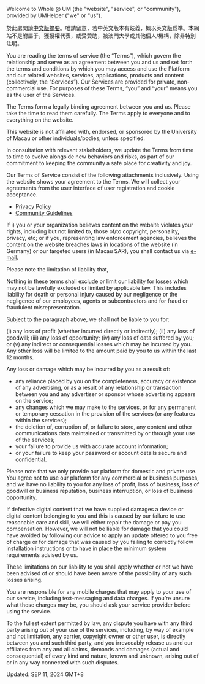 Welcome to Whole @ UM (the "website", "service", or "community"), provided by UMHelper ("we" or "us").

於此處閲讀[中文版摘要](WHOLE-TOS-Chinese.md)。唯請留意，若中英文版本有歧義，概以英文版爲準。本網站不是附屬于，獲授權代表，或受贊助，被澳門大學或其他個人/機構，除非特別注明。

You are reading the terms of service (the “Terms”), which govern the relationship and serve as an agreement between you and us and set forth the terms and conditions by which you may access and use the Platform and our related websites, services, applications, products and content (collectively, the “Services”). Our Services are provided for private, non-commercial use. For purposes of these Terms, “you” and “your” means you as the user of the Services.

The Terms form a legally binding agreement between you and us. Please take the time to read them carefully. The Terms apply to everyone and to everything on the website.

This website is not affiliated with, endorsed, or sponsored by the University of Macau or other individuals/bodies, unless specified.

In consultation with relevant stakeholders, we update the Terms from time to time to evolve alongside new behaviors and risks, as part of our commitment to keeping the community a safe place for creativity and joy.

Our Terms of Service consist of the following attachments inclusively. Using the website shows your agreement to the Terms. We will collect your agreements from the user interface of user registration and cookie acceptance. 

- [Privacy Policy](WHOLE-Privacy-Policy.md)
- [Community Guidelines](WHOLE-Community-Guidelines.md)

If i) you or your organization believes content on the website violates your rights, including but not limited to, those of/to copyright, personality, privacy, etc; or if you, representing law enforcement agencies, believes the content on the website breaches laws in locations of the website (in Germany) or our targeted users (in Macau SAR), you shall contact us via [e-mail](mailto:umacauhelper@gmail.com).

Please note the limitation of liability that,

Nothing in these terms shall exclude or limit our liability for losses which may not be lawfully excluded or limited by applicable law. This includes liability for death or personal injury caused by our negligence or the negligence of our employees, agents or subcontractors and for fraud or fraudulent misrepresentation.

Subject to the paragraph above, we shall not be liable to you for:

(i) any loss of profit (whether incurred directly or indirectly); (ii) any loss of goodwill; (iii) any loss of opportunity; (iv) any loss of data suffered by you; or (v) any indirect or consequential losses which may be incurred by you. Any other loss will be limited to the amount paid by you to us within the last 12 months.

Any loss or damage which may be incurred by you as a result of:

- any reliance placed by you on the completeness, accuracy or existence of any advertising, or as a result of any relationship or transaction between you and any advertiser or sponsor whose advertising appears on the service;
- any changes which we may make to the services, or for any permanent or temporary cessation in the provision of the services (or any features within the services);
- the deletion of, corruption of, or failure to store, any content and other communications data maintained or transmitted by or through your use of the services;
- your failure to provide us with accurate account information;
- or your failure to keep your password or account details secure and confidential.

Please note that we only provide our platform for domestic and private use. You agree not to use our platform for any commercial or business purposes, and we have no liability to you for any loss of profit, loss of business, loss of goodwill or business reputation, business interruption, or loss of business opportunity.

If defective digital content that we have supplied damages a device or digital content belonging to you and this is caused by our failure to use reasonable care and skill, we will either repair the damage or pay you compensation. However, we will not be liable for damage that you could have avoided by following our advice to apply an update offered to you free of charge or for damage that was caused by you failing to correctly follow installation instructions or to have in place the minimum system requirements advised by us.

These limitations on our liability to you shall apply whether or not we have been advised of or should have been aware of the possibility of any such losses arising.

You are responsible for any mobile charges that may apply to your use of our service, including text-messaging and data charges. If you’re unsure what those charges may be, you should ask your service provider before using the service.

To the fullest extent permitted by law, any dispute you have with any third party arising out of your use of the services, including, by way of example and not limitation, any carrier, copyright owner or other user, is directly between you and such third party, and you irrevocably release us and our affiliates from any and all claims, demands and damages (actual and consequential) of every kind and nature, known and unknown, arising out of or in any way connected with such disputes.

Updated: SEP 11, 2024 GMT+8 

